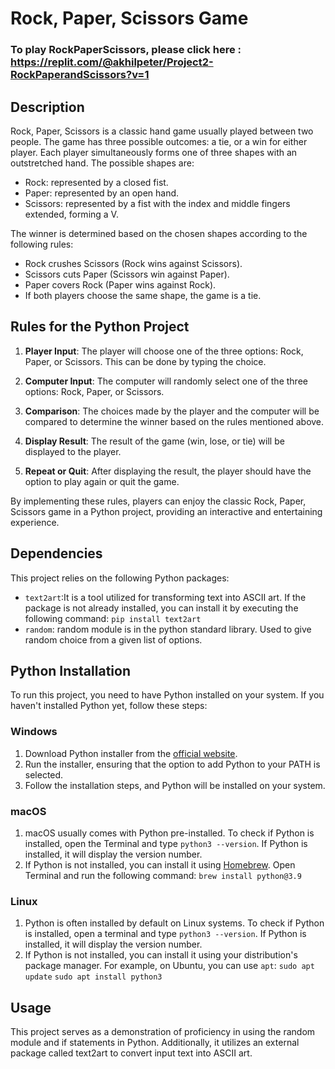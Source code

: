 # Rock, Paper, Scissors Game

### To play RockPaperScissors, please click here : https://replit.com/@akhilpeter/Project2-RockPaperandScissors?v=1


## Description

Rock, Paper, Scissors is a classic hand game usually played between two people. The game has three possible outcomes: a tie, or a win for either player. Each player simultaneously forms one of three shapes with an outstretched hand. The possible shapes are:

- Rock: represented by a closed fist.
- Paper: represented by an open hand.
- Scissors: represented by a fist with the index and middle fingers extended, forming a V.

The winner is determined based on the chosen shapes according to the following rules:

- Rock crushes Scissors (Rock wins against Scissors).
- Scissors cuts Paper (Scissors win against Paper).
- Paper covers Rock (Paper wins against Rock).
- If both players choose the same shape, the game is a tie.

## Rules for the Python Project

1. **Player Input**: The player will choose one of the three options: Rock, Paper, or Scissors. This can be done  by typing the choice.

2. **Computer Input**: The computer will randomly select one of the three options: Rock, Paper, or Scissors.

3. **Comparison**: The choices made by the player and the computer will be compared to determine the winner based on the rules mentioned above.

4. **Display Result**: The result of the game (win, lose, or tie) will be displayed to the player.

5. **Repeat or Quit**: After displaying the result, the player should have the option to play again or quit the game.

By implementing these rules, players can enjoy the classic Rock, Paper, Scissors game in a Python project, providing an interactive and entertaining experience.




## Dependencies

This project relies on the following Python packages:

- `text2art`:It is a tool utilized for transforming text into ASCII art. If the package is not already installed, you can install it by executing the following command: `pip install text2art`
- `random`: random module is in the python standard library. Used to give random choice from a given list of options.


## Python Installation

To run this project, you need to have Python installed on your system. If you haven't installed Python yet, follow these steps:

### Windows

1. Download Python installer from the [official website](https://www.python.org/downloads/).
2. Run the installer, ensuring that the option to add Python to your PATH is selected.
3. Follow the installation steps, and Python will be installed on your system.

### macOS

1. macOS usually comes with Python pre-installed. To check if Python is installed, open the Terminal and type `python3 --version`. If Python is installed, it will display the version number.
2. If Python is not installed, you can install it using [Homebrew](https://brew.sh/). Open Terminal and run the following command:
`brew install python@3.9`

### Linux

1. Python is often installed by default on Linux systems. To check if Python is installed, open a terminal and type `python3 --version`. If Python is installed, it will display the version number.
2. If Python is not installed, you can install it using your distribution's package manager. For example, on Ubuntu, you can use `apt`:
`sudo apt update`
`sudo apt install python3`

## Usage
This project serves as a demonstration of proficiency in using the random module and if statements in Python. Additionally, it utilizes an external package called text2art to convert input text into ASCII art.

